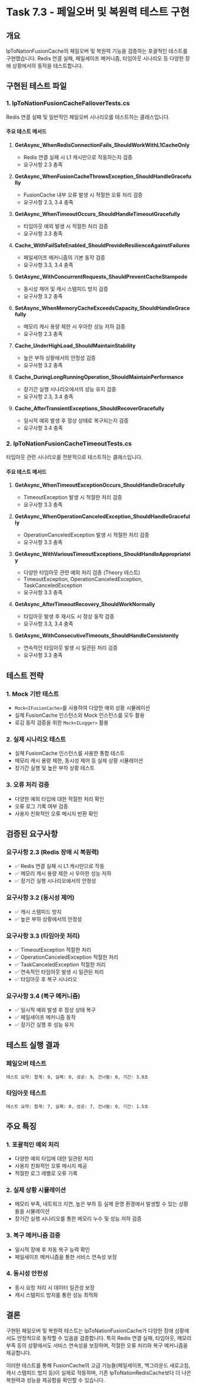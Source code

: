# Task 7.3 - 페일오버 및 복원력 테스트 구현

## 개요

IpToNationFusionCache의 페일오버 및 복원력 기능을 검증하는 포괄적인 테스트를 구현했습니다. Redis 연결 실패, 페일세이프 메커니즘, 타임아웃 시나리오 등 다양한 장애 상황에서의 동작을 테스트합니다.

## 구현된 테스트 파일

### 1. IpToNationFusionCacheFailoverTests.cs

Redis 연결 실패 및 일반적인 페일오버 시나리오를 테스트하는 클래스입니다.

#### 주요 테스트 메서드

1. **GetAsync_WhenRedisConnectionFails_ShouldWorkWithL1CacheOnly**
   - Redis 연결 실패 시 L1 캐시만으로 작동하는지 검증
   - 요구사항 2.3 충족

2. **GetAsync_WhenFusionCacheThrowsException_ShouldHandleGracefully**
   - FusionCache 내부 오류 발생 시 적절한 오류 처리 검증
   - 요구사항 2.3, 3.4 충족

3. **GetAsync_WhenTimeoutOccurs_ShouldHandleTimeoutGracefully**
   - 타임아웃 예외 발생 시 적절한 처리 검증
   - 요구사항 3.3 충족

4. **Cache_WithFailSafeEnabled_ShouldProvideResilienceAgainstFailures**
   - 페일세이프 메커니즘의 기본 동작 검증
   - 요구사항 3.3, 3.4 충족

5. **GetAsync_WithConcurrentRequests_ShouldPreventCacheStampede**
   - 동시성 제어 및 캐시 스탬피드 방지 검증
   - 요구사항 3.2 충족

6. **SetAsync_WhenMemoryCacheExceedsCapacity_ShouldHandleGracefully**
   - 메모리 캐시 용량 제한 시 우아한 성능 저하 검증
   - 요구사항 2.3 충족

7. **Cache_UnderHighLoad_ShouldMaintainStability**
   - 높은 부하 상황에서의 안정성 검증
   - 요구사항 3.2 충족

8. **Cache_DuringLongRunningOperation_ShouldMaintainPerformance**
   - 장기간 실행 시나리오에서의 성능 유지 검증
   - 요구사항 2.3, 3.4 충족

9. **Cache_AfterTransientExceptions_ShouldRecoverGracefully**
   - 일시적 예외 발생 후 정상 상태로 복구되는지 검증
   - 요구사항 3.4 충족

### 2. IpToNationFusionCacheTimeoutTests.cs

타임아웃 관련 시나리오를 전문적으로 테스트하는 클래스입니다.

#### 주요 테스트 메서드

1. **GetAsync_WhenTimeoutExceptionOccurs_ShouldHandleGracefully**
   - TimeoutException 발생 시 적절한 처리 검증
   - 요구사항 3.3 충족

2. **GetAsync_WhenOperationCanceledException_ShouldHandleGracefully**
   - OperationCanceledException 발생 시 적절한 처리 검증
   - 요구사항 3.3 충족

3. **GetAsync_WithVariousTimeoutExceptions_ShouldHandleAppropriately**
   - 다양한 타임아웃 관련 예외 처리 검증 (Theory 테스트)
   - TimeoutException, OperationCanceledException, TaskCanceledException
   - 요구사항 3.3 충족

4. **GetAsync_AfterTimeoutRecovery_ShouldWorkNormally**
   - 타임아웃 발생 후 재시도 시 정상 동작 검증
   - 요구사항 3.3, 3.4 충족

5. **GetAsync_WithConsecutiveTimeouts_ShouldHandleConsistently**
   - 연속적인 타임아웃 발생 시 일관된 처리 검증
   - 요구사항 3.3 충족

## 테스트 전략

### 1. Mock 기반 테스트

- `Mock<IFusionCache>`를 사용하여 다양한 예외 상황 시뮬레이션
- 실제 FusionCache 인스턴스와 Mock 인스턴스를 모두 활용
- 로깅 동작 검증을 위한 `Mock<ILogger>` 활용

### 2. 실제 시나리오 테스트

- 실제 FusionCache 인스턴스를 사용한 통합 테스트
- 메모리 캐시 용량 제한, 동시성 제어 등 실제 상황 시뮬레이션
- 장기간 실행 및 높은 부하 상황 테스트

### 3. 오류 처리 검증

- 다양한 예외 타입에 대한 적절한 처리 확인
- 오류 로그 기록 여부 검증
- 사용자 친화적인 오류 메시지 반환 확인

## 검증된 요구사항

### 요구사항 2.3 (Redis 장애 시 복원력)
- ✅ Redis 연결 실패 시 L1 캐시만으로 작동
- ✅ 메모리 캐시 용량 제한 시 우아한 성능 저하
- ✅ 장기간 실행 시나리오에서의 안정성

### 요구사항 3.2 (동시성 제어)
- ✅ 캐시 스탬피드 방지
- ✅ 높은 부하 상황에서의 안정성

### 요구사항 3.3 (타임아웃 처리)
- ✅ TimeoutException 적절한 처리
- ✅ OperationCanceledException 적절한 처리
- ✅ TaskCanceledException 적절한 처리
- ✅ 연속적인 타임아웃 발생 시 일관된 처리
- ✅ 타임아웃 후 복구 시나리오

### 요구사항 3.4 (복구 메커니즘)
- ✅ 일시적 예외 발생 후 정상 상태 복구
- ✅ 페일세이프 메커니즘 동작
- ✅ 장기간 실행 후 성능 유지

## 테스트 실행 결과

### 페일오버 테스트
```
테스트 요약: 합계: 9, 실패: 0, 성공: 9, 건너뜀: 0, 기간: 3.8초
```

### 타임아웃 테스트
```
테스트 요약: 합계: 7, 실패: 0, 성공: 7, 건너뜀: 0, 기간: 1.5초
```

## 주요 특징

### 1. 포괄적인 예외 처리
- 다양한 예외 타입에 대한 일관된 처리
- 사용자 친화적인 오류 메시지 제공
- 적절한 로그 레벨로 오류 기록

### 2. 실제 상황 시뮬레이션
- 메모리 부족, 네트워크 지연, 높은 부하 등 실제 운영 환경에서 발생할 수 있는 상황들을 시뮬레이션
- 장기간 실행 시나리오를 통한 메모리 누수 및 성능 저하 검증

### 3. 복구 메커니즘 검증
- 일시적 장애 후 자동 복구 능력 확인
- 페일세이프 메커니즘을 통한 서비스 연속성 보장

### 4. 동시성 안전성
- 동시 요청 처리 시 데이터 일관성 보장
- 캐시 스탬피드 방지를 통한 성능 최적화

## 결론

구현된 페일오버 및 복원력 테스트는 IpToNationFusionCache가 다양한 장애 상황에서도 안정적으로 동작할 수 있음을 검증합니다. 특히 Redis 연결 실패, 타임아웃, 메모리 부족 등의 상황에서도 서비스 연속성을 보장하며, 적절한 오류 처리와 복구 메커니즘을 제공합니다.

이러한 테스트를 통해 FusionCache의 고급 기능들(페일세이프, 백그라운드 새로고침, 캐시 스탬피드 방지 등)이 실제로 작동하며, 기존 IpToNationRedisCache보다 더 나은 복원력과 성능을 제공함을 확인할 수 있습니다.